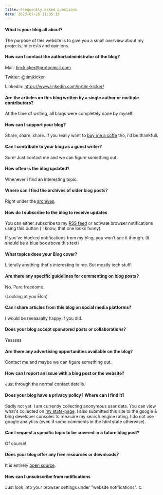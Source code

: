 ```yaml
---
title: Frequently asked questions
date: 2023-07-26 11:35:15
---
```


#### What is your blog all about?

The purpose of this website is to give you a small overview about my projects, interests and opinions.

#### How can I contact the author/administrator of the blog?

Mail: tim.kicker@protonmail.com

Twitter: [@timjkicker](https://twitter.com/timjkicker/)

LinkedIn: https://www.linkedin.com/in/tim-kicker/ 

#### Are the articles on this blog written by a single author or multiple contributors?

At the time of writing, all blogs were completely done by myself.

#### How can I support your blog?

Share, share, share. If you really want to [buy me a coffe](https://www.buymeacoffee.com/timkicker) tho, i'd be thankfull.

 ####   Can I contribute to your blog as a guest writer?

Sure! Just contact me and we can figure something out.

  ####  How often is the blog updated?

Whenever i find an interesting topic.

 #### Where can I find the archives of older blog posts?

Right under the [archives](https://tim.kicker.dev/archives/).

   #### How do I subscribe to the blog to receive updates

You can either subscribe to my [RSS feed](https://tim.kicker.dev/rss) or activate browser notifications using this button ( I know, that one looks funny):

<span id="webpushr-subscription-toggle-button"  width="150" height="150"  data-size="1.1" data-text-when-denied="You've blocked push notifications." data-tooltip-position="right" data-color="#2c7be5"></span>

If you've blocked notifications from my blog, you won't see it though. (It should be a blue box above this text)

#### What topics does your Blog cover?

Literally anything that's interesting to me. But mostly tech stuff.

#### Are there any specific guidelines for commenting on blog posts?

No. Pure freedome.

(Looking at you Elon)

#### Can I share articles from this blog on social media platforms?

I would be reeaaaally happy if you did.

#### Does your blog accept sponsored posts or collaborations?

Yesssss

#### Are there any advertising opportunities available on the blog?

Contact me and maybe we can figure something out.

#### How can I report an issue with a blog post or the website?

Just through the normal contact details.

#### Does your blog have a privacy policy? Where can I find it?

Sadly not yet. I am currently collecting anonymous user data. You can view what's collected on [my stats-page](https://stats.kicker.dev/share/1Ui8dKfjsfQGAVs5/tim.kicker.dev).
I also submitted this site to the google & bing developer consoles to measure my search engine rating.
I do not use google analytics (even if some comments in the html state otherwise).

#### Can I request a specific topic to be covered in a future blog post?

Of course!

#### Does your blog offer any free resources or downloads?

It is entirely [open source](https://git.kicker.dev/timkicker/tim.kicker.dev).

#### How can I unsubscribe from notifications

Just look into your browser settings under "website notifications". c: